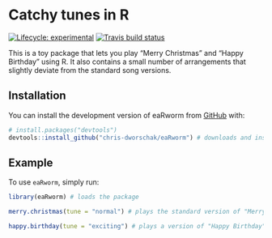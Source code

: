 
<!-- README.md is generated from README.Rmd. Please edit that file -->

# Catchy tunes in R

<!-- badges: start -->

[![Lifecycle:
experimental](https://img.shields.io/badge/lifecycle-experimental-orange.svg)](https://www.tidyverse.org/lifecycle/#experimental)
[![Travis build
status](https://travis-ci.com/chris-dworschak/eaRworm.svg?branch=main)](https://travis-ci.com/chris-dworschak/eaRworm)
<!-- badges: end -->

This is a toy package that lets you play “Merry Christmas” and “Happy
Birthday” using R. It also contains a small number of arrangements that
slightly deviate from the standard song versions.

## Installation

You can install the development version of eaRworm from
[GitHub](https://github.com/) with:

``` r
# install.packages("devtools")
devtools::install_github("chris-dworschak/eaRworm") # downloads and installs the package
```

## Example

To use `eaRworm`, simply run:

``` r
library(eaRworm) # loads the package

merry.christmas(tune = "normal") # plays the standard version of "Merry Christmas"

happy.birthday(tune = "exciting") # plays a version of "Happy Birthday"
```
